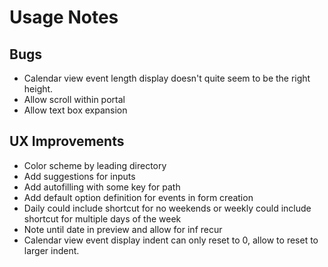 # Usage Notes
## Bugs
- Calendar view event length display doesn't quite seem to be the right height.
- Allow scroll within portal
- Allow text box expansion
## UX Improvements
- Color scheme by leading directory
- Add suggestions for inputs
- Add autofilling with some key for path
- Add default option definition for events in form creation
- Daily could include shortcut for no weekends or weekly could include shortcut for multiple days of the week
- Note until date in preview and allow for inf recur
- Calendar view event display indent can only reset to 0, allow to reset to larger indent.
